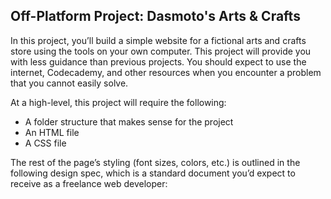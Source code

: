 ## Off-Platform Project: Dasmoto's Arts & Crafts

In this project, you’ll build a simple website for a fictional arts and crafts store using the tools on your own computer. This project will provide you with less guidance than previous projects. You should expect to use the internet, Codecademy, and other resources when you encounter a problem that you cannot easily solve.

At a high-level, this project will require the following:

* A folder structure that makes sense for the project
* An HTML file
* A CSS file


The rest of the page’s styling (font sizes, colors, etc.) is outlined in the following design spec, which is a standard document you’d expect to receive as a freelance web developer:
